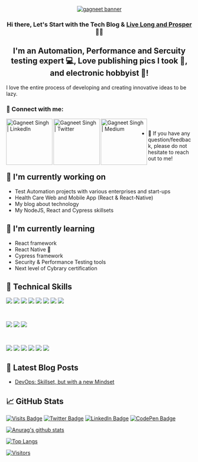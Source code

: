 <p align="center">
  <a href="https://www.gagneet.com/" target="_blank" rel="noreferrer"><img src="https://user-images.githubusercontent.com/203433/139530832-4c172386-ec46-4ccd-be70-f5e5056d3405.jpg" alt="gagneet banner"></a>
</p>

<h3 align="center">
Hi there, Let's Start with the Tech Blog & <a href="https://www.gagneet.com/" target="_blank" rel="noreferrer">Live Long and Prosper</a> 👋👋
</h3>

<h2 align="center">
I'm an Automation, Performance and Sercuity testing expert 💻, Love publishing pics I took 📸, and electronic hobbyist 🎨!
</h2> 

I love the entire process of developing and creating innovative ideas to be lazy.

### 🤝 Connect with me:

<a href="https://www.linkedin.com/in/gagneet/"><img align="left" src="https://img.shields.io/badge/-LinkedIn-0e76a8?style=plastic&logo=linkedIn" alt="Gagneet Singh | LinkedIn" width="125px"/></a>
<a href="https://twitter.com/gagneet"><img align="left" src="https://img.shields.io/badge/-Twitter-1DA1F2?style=plastic&logo=Twitter" alt="Gagneet Singh | Twitter" width="125px"/></a>
<a href="https://medium.com/@gagneet"><img align="left" src="https://img.shields.io/badge/-Instagram-833AB4?style=plastic&logo=Medium" alt="Gagneet Singh | Medium" width="125px"/></a>
</br>
- 💬 If you have any question/feedback, please do not hesitate to reach out to me!

## 🔭 I'm currently working on

- Test Automation projects with various enterprises and start-ups
- Health Care Web and Mobile App (React & React-Native)
- My blog about technology
- My NodeJS, React and Cypress skillsets

## 🌱 I'm currently learning

- React framework
- React Native 📱
- Cypress framework
- Security & Performance Testing tools
- Next level of Cybrary certification  

## 💼 Technical Skills

![](https://img.shields.io/badge/Code-React-informational?style=flat&logo=react&color=61DAFB)
![](https://img.shields.io/badge/Code-Redux-informational?style=flat&logo=Redux&color=764ABC)
![](https://img.shields.io/badge/Code-JavaScript-informational?style=flat&logo=JavaScript&color=F7DF1E)
![](https://img.shields.io/badge/Code-Ruby-informational?style=flat&logo=Ruby&color=CC342D)
![](https://img.shields.io/badge/Code-Ruby_on_Rails-informational?style=flat&logo=Ruby-On-Rails&color=CC0000)
![](https://img.shields.io/badge/Code-HTML5-informational?style=flat&logo=HTML5&color=E34F26)
![](https://img.shields.io/badge/Code-PostgreSQL-informational?style=flat&logo=PostgreSQL&color=336791)
![](https://img.shields.io/badge/Code-SQLite-informational?style=flat&logo=SQLite&color=003B57)

</br>

![](https://img.shields.io/badge/Style-Bootstrap-informational?style=flat&logo=Bootstrap&color=7952B3)
![](https://img.shields.io/badge/Style-CSS3-informational?style=flat&logo=CSS3&color=1572B6)
![](https://img.shields.io/badge/Style-styled--components-informational?style=flat&logo=styled-components&color=DB7093)

</br>

![](https://img.shields.io/badge/Tools-Figma-informational?style=flat&logo=Figma&color=F24E1E)
![](https://img.shields.io/badge/Tools-NPM-informational?style=flat&logo=NPM&color=CB3837)
![](https://img.shields.io/badge/Tools-Heroku-informational?style=flat&logo=Heroku&color=430098)
![](https://img.shields.io/badge/Tools-Netlify-informational?style=flat&logo=netlify&color=00C7B7)
![](https://img.shields.io/badge/Tools-Git-informational?style=flat&logo=Git&color=F05032)
![](https://img.shields.io/badge/Tools-GitHub-informational?style=flat&logo=GitHub&color=181717)

## 📝 Latest Blog Posts

- [DevOps: Skillset, but with a new Mindset](https://medium.com/@gagneet/devops-skillset-but-with-a-new-mindset-ded3333da2d8)

## 📈 GitHub Stats 

[![Visits Badge](https://badges.pufler.dev/visits/gagneet/gagneet)](https:gagneet.com)
[![Twitter Badge](https://img.shields.io/badge/Twitter-Profile-informational?style=flat&logo=twitter&logoColor=white&color=1CA2F1)](https://twitter.com/gagneet)
[![LinkedIn Badge](https://img.shields.io/badge/LinkedIn-Profile-informational?style=flat&logo=linkedin&logoColor=white&color=0D76A8)](https://www.linkedin.com/in/gagneet/)
[![CodePen Badge](https://img.shields.io/badge/CodePen-Profile-informational?style=flat&logo=codepen&logoColor=white&color=black)](https://codepen.io/gagneet)

[![Anurag's github stats](https://github-readme-stats.vercel.app/api?username=gagneet)](https://github.com/gagneet)

[![Top Langs](https://github-readme-stats.vercel.app/api/top-langs/?username=gagneet&layout=compact)](https://github.com/gagneet)

[![Visitors](https://visitor-badge.glitch.me/badge?page_id=gagneet.gagneet)](https://www.gagneet.com/)


<!--
**gagneet/gagneet** is a ✨ _special_ ✨ repository because its `README.md` (this file) appears on your GitHub profile.

Here are some ideas to get you started:

- 🔭 I’m currently working on ...
- 🌱 I’m currently learning ...
- 👯 I’m looking to collaborate on ...
- 🤔 I’m looking for help with ...
- 💬 Ask me about ...
- 📫 How to reach me: ...
- 😄 Pronouns: ...
- ⚡ Fun fact: ...
-->
